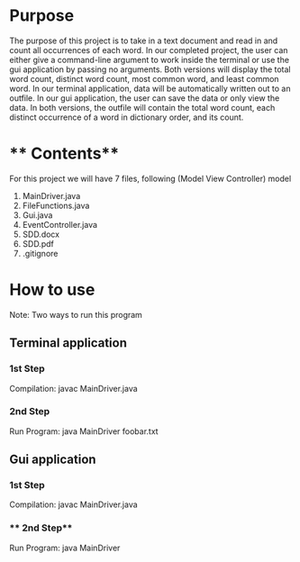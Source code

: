# **Purpose**

The purpose of this project is to take in a text document and read in and count 
all occurrences of each word. In our completed project, the user can either give
a command-line argument to work inside the terminal or use the gui application
by passing no arguments. Both versions will display the total word count, 
distinct word count, most common word, and least common word. In our terminal 
application, data will be automatically written out to an outfile. In our gui 
application, the user can save the data or only view the data. In both versions,
the outfile will contain the total word count, each distinct occurrence of a word in 
dictionary order, and its count.

# ** Contents**

For this project we will have 7 files, following (Model View Controller) model

1. MainDriver.java
2. FileFunctions.java
3. Gui.java
4. EventController.java
4. SDD.docx
5. SDD.pdf
6. .gitignore

# **How to use**

Note: Two ways to run this program

## **Terminal application**

### **1st Step**

Compilation: javac MainDriver.java

### **2nd Step**

Run Program: java MainDriver foobar.txt

## **Gui application**

### **1st Step**

Compilation: javac MainDriver.java

### ** 2nd Step** 

Run Program: java MainDriver

